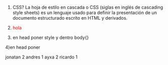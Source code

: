 1) CSS? La hoja de estilo en cascada o CSS (siglas en inglés de cascading style sheets) es un lenguaje usado para definir la presentación de un documento estructurado escrito en HTML y derivados.

2) <p style="color:red">hola</p> 

3) en head poner style y dentro body{}

4)en head poner <link rel="stylesheet" href="style.css">

jonatan 2
andres 1
ayxa 2
ricardo 1